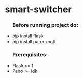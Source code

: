 # smart-switcher
<ul>
<h3>Before running project do:</h3>
  <li>pip install flask</li>
  <li>pip install paho-mqtt</li>
</ul>
<ul>
<h3>Prerequisites:</h3>
  <li>Flask >= 1</li>
  <li>Paho >= idk</li>
</ul>
